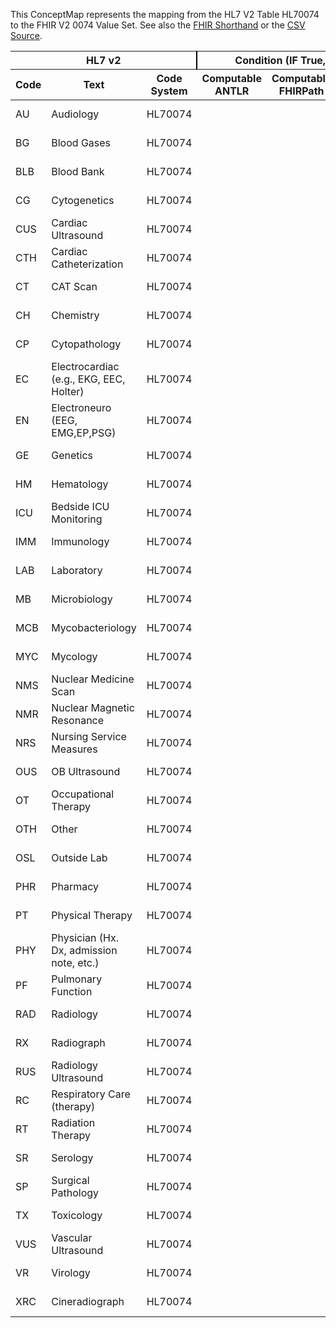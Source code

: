 
This ConceptMap represents the mapping from the HL7 V2 Table HL70074 to the FHIR V2 0074 Value Set. See also the <a href='https://github.com/HL7/v2-to-fhir/blob/master/input/fsh/Table HL70074 to V2 0074.fsh'>FHIR Shorthand</a> or the <a href='https://github.com/HL7/v2-to-fhir/blob/master/mappings/codesystems/HL7 Concept Map_ DiagnosticServiceSectionID - Sheet1.csv'>CSV Source</a>.
<table class='grid'><thead>
<tr><th colspan='3' style='border-right: 2px solid black;'>HL7 v2</th><th colspan='3' style='border-right: 2px solid black;'>Condition (IF True, args)</th><th colspan='4'>HL7 FHIR</th><th rowspan='2'>Comments</th></tr>
<tr><th>Code</th><th>Text</th><th>Code System</th><th>Computable ANTLR</th><th>Computable FHIRPath</th><th>Narrative</th><th>Code</th><th>Proposed Extension</th><th>Display</th><th>Code System</th></tr></thead>
<tbody>
<tr><td>AU</td><td>Audiology</td><td style='border-right: 2px'>HL70074</td><td style='border-right: 2px'></td><td style='border-right: 2px'></td><td style='border-right: 2px'></td><td>AU</td><td style='border-right: 2px'></td><td>Audiology</td><td><a href='https://hl7.org/fhir/R4/v2/0074/index.html'>http://terminology.hl7.org/CodeSystem/v2-0074</a></td><td style='border-right: 2px'></td></tr>
<tr><td>BG</td><td>Blood Gases</td><td style='border-right: 2px'>HL70074</td><td style='border-right: 2px'></td><td style='border-right: 2px'></td><td style='border-right: 2px'></td><td>BG</td><td style='border-right: 2px'></td><td>Blood Gases</td><td><a href='https://hl7.org/fhir/R4/v2/0074/index.html'>http://terminology.hl7.org/CodeSystem/v2-0074</a></td><td style='border-right: 2px'></td></tr>
<tr><td>BLB</td><td>Blood Bank</td><td style='border-right: 2px'>HL70074</td><td style='border-right: 2px'></td><td style='border-right: 2px'></td><td style='border-right: 2px'></td><td>BLB</td><td style='border-right: 2px'></td><td>Blood Bank</td><td><a href='https://hl7.org/fhir/R4/v2/0074/index.html'>http://terminology.hl7.org/CodeSystem/v2-0074</a></td><td style='border-right: 2px'></td></tr>
<tr><td>CG</td><td>Cytogenetics</td><td style='border-right: 2px'>HL70074</td><td style='border-right: 2px'></td><td style='border-right: 2px'></td><td style='border-right: 2px'></td><td>CG</td><td style='border-right: 2px'></td><td>Cytogenetics</td><td><a href='https://hl7.org/fhir/R4/v2/0074/index.html'>http://terminology.hl7.org/CodeSystem/v2-0074</a></td><td style='border-right: 2px'></td></tr>
<tr><td>CUS</td><td>Cardiac Ultrasound</td><td style='border-right: 2px'>HL70074</td><td style='border-right: 2px'></td><td style='border-right: 2px'></td><td style='border-right: 2px'></td><td>CUS</td><td style='border-right: 2px'></td><td>Cardiac Ultrasound</td><td><a href='https://hl7.org/fhir/R4/v2/0074/index.html'>http://terminology.hl7.org/CodeSystem/v2-0074</a></td><td style='border-right: 2px'></td></tr>
<tr><td>CTH</td><td>Cardiac Catheterization</td><td style='border-right: 2px'>HL70074</td><td style='border-right: 2px'></td><td style='border-right: 2px'></td><td style='border-right: 2px'></td><td>CTH</td><td style='border-right: 2px'></td><td>Cardiac Catheterization</td><td><a href='https://hl7.org/fhir/R4/v2/0074/index.html'>http://terminology.hl7.org/CodeSystem/v2-0074</a></td><td style='border-right: 2px'></td></tr>
<tr><td>CT</td><td>CAT Scan</td><td style='border-right: 2px'>HL70074</td><td style='border-right: 2px'></td><td style='border-right: 2px'></td><td style='border-right: 2px'></td><td>CT</td><td style='border-right: 2px'></td><td>CAT Scan</td><td><a href='https://hl7.org/fhir/R4/v2/0074/index.html'>http://terminology.hl7.org/CodeSystem/v2-0074</a></td><td style='border-right: 2px'></td></tr>
<tr><td>CH</td><td>Chemistry</td><td style='border-right: 2px'>HL70074</td><td style='border-right: 2px'></td><td style='border-right: 2px'></td><td style='border-right: 2px'></td><td>CH</td><td style='border-right: 2px'></td><td>Chemistry</td><td><a href='https://hl7.org/fhir/R4/v2/0074/index.html'>http://terminology.hl7.org/CodeSystem/v2-0074</a></td><td style='border-right: 2px'></td></tr>
<tr><td>CP</td><td>Cytopathology</td><td style='border-right: 2px'>HL70074</td><td style='border-right: 2px'></td><td style='border-right: 2px'></td><td style='border-right: 2px'></td><td>CP</td><td style='border-right: 2px'></td><td>Cytopathology</td><td><a href='https://hl7.org/fhir/R4/v2/0074/index.html'>http://terminology.hl7.org/CodeSystem/v2-0074</a></td><td style='border-right: 2px'></td></tr>
<tr><td>EC</td><td>Electrocardiac (e.g., EKG,  EEC, Holter)</td><td style='border-right: 2px'>HL70074</td><td style='border-right: 2px'></td><td style='border-right: 2px'></td><td style='border-right: 2px'></td><td>EC</td><td style='border-right: 2px'></td><td>Electrocardiac (e.g., EKG,  EEC, Holter)</td><td><a href='https://hl7.org/fhir/R4/v2/0074/index.html'>http://terminology.hl7.org/CodeSystem/v2-0074</a></td><td style='border-right: 2px'></td></tr>
<tr><td>EN</td><td>Electroneuro (EEG, EMG,EP,PSG)</td><td style='border-right: 2px'>HL70074</td><td style='border-right: 2px'></td><td style='border-right: 2px'></td><td style='border-right: 2px'></td><td>EN</td><td style='border-right: 2px'></td><td>Electroneuro (EEG, EMG,EP,PSG)</td><td><a href='https://hl7.org/fhir/R4/v2/0074/index.html'>http://terminology.hl7.org/CodeSystem/v2-0074</a></td><td style='border-right: 2px'></td></tr>
<tr><td>GE</td><td>Genetics</td><td style='border-right: 2px'>HL70074</td><td style='border-right: 2px'></td><td style='border-right: 2px'></td><td style='border-right: 2px'></td><td>GE</td><td style='border-right: 2px'></td><td>Genetics</td><td><a href='https://hl7.org/fhir/R4/v2/0074/index.html'>http://terminology.hl7.org/CodeSystem/v2-0074</a></td><td style='border-right: 2px'></td></tr>
<tr><td>HM</td><td>Hematology</td><td style='border-right: 2px'>HL70074</td><td style='border-right: 2px'></td><td style='border-right: 2px'></td><td style='border-right: 2px'></td><td>HM</td><td style='border-right: 2px'></td><td>Hematology</td><td><a href='https://hl7.org/fhir/R4/v2/0074/index.html'>http://terminology.hl7.org/CodeSystem/v2-0074</a></td><td style='border-right: 2px'></td></tr>
<tr><td>ICU</td><td>Bedside ICU Monitoring</td><td style='border-right: 2px'>HL70074</td><td style='border-right: 2px'></td><td style='border-right: 2px'></td><td style='border-right: 2px'></td><td>ICU</td><td style='border-right: 2px'></td><td>Bedside ICU Monitoring</td><td><a href='https://hl7.org/fhir/R4/v2/0074/index.html'>http://terminology.hl7.org/CodeSystem/v2-0074</a></td><td style='border-right: 2px'></td></tr>
<tr><td>IMM</td><td>Immunology</td><td style='border-right: 2px'>HL70074</td><td style='border-right: 2px'></td><td style='border-right: 2px'></td><td style='border-right: 2px'></td><td>IMM</td><td style='border-right: 2px'></td><td>Immunology</td><td><a href='https://hl7.org/fhir/R4/v2/0074/index.html'>http://terminology.hl7.org/CodeSystem/v2-0074</a></td><td style='border-right: 2px'></td></tr>
<tr><td>LAB</td><td>Laboratory</td><td style='border-right: 2px'>HL70074</td><td style='border-right: 2px'></td><td style='border-right: 2px'></td><td style='border-right: 2px'></td><td>LAB</td><td style='border-right: 2px'></td><td>Laboratory</td><td><a href='https://hl7.org/fhir/R4/v2/0074/index.html'>http://terminology.hl7.org/CodeSystem/v2-0074</a></td><td style='border-right: 2px'></td></tr>
<tr><td>MB</td><td>Microbiology</td><td style='border-right: 2px'>HL70074</td><td style='border-right: 2px'></td><td style='border-right: 2px'></td><td style='border-right: 2px'></td><td>MB</td><td style='border-right: 2px'></td><td>Microbiology</td><td><a href='https://hl7.org/fhir/R4/v2/0074/index.html'>http://terminology.hl7.org/CodeSystem/v2-0074</a></td><td style='border-right: 2px'></td></tr>
<tr><td>MCB</td><td>Mycobacteriology</td><td style='border-right: 2px'>HL70074</td><td style='border-right: 2px'></td><td style='border-right: 2px'></td><td style='border-right: 2px'></td><td>MCB</td><td style='border-right: 2px'></td><td>Mycobacteriology</td><td><a href='https://hl7.org/fhir/R4/v2/0074/index.html'>http://terminology.hl7.org/CodeSystem/v2-0074</a></td><td style='border-right: 2px'></td></tr>
<tr><td>MYC</td><td>Mycology</td><td style='border-right: 2px'>HL70074</td><td style='border-right: 2px'></td><td style='border-right: 2px'></td><td style='border-right: 2px'></td><td>MYC</td><td style='border-right: 2px'></td><td>Mycology</td><td><a href='https://hl7.org/fhir/R4/v2/0074/index.html'>http://terminology.hl7.org/CodeSystem/v2-0074</a></td><td style='border-right: 2px'></td></tr>
<tr><td>NMS</td><td>Nuclear Medicine Scan</td><td style='border-right: 2px'>HL70074</td><td style='border-right: 2px'></td><td style='border-right: 2px'></td><td style='border-right: 2px'></td><td>NMS</td><td style='border-right: 2px'></td><td>Nuclear Medicine Scan</td><td><a href='https://hl7.org/fhir/R4/v2/0074/index.html'>http://terminology.hl7.org/CodeSystem/v2-0074</a></td><td style='border-right: 2px'></td></tr>
<tr><td>NMR</td><td>Nuclear Magnetic Resonance</td><td style='border-right: 2px'>HL70074</td><td style='border-right: 2px'></td><td style='border-right: 2px'></td><td style='border-right: 2px'></td><td>NMR</td><td style='border-right: 2px'></td><td>Nuclear Magnetic Resonance</td><td><a href='https://hl7.org/fhir/R4/v2/0074/index.html'>http://terminology.hl7.org/CodeSystem/v2-0074</a></td><td style='border-right: 2px'></td></tr>
<tr><td>NRS</td><td>Nursing Service Measures</td><td style='border-right: 2px'>HL70074</td><td style='border-right: 2px'></td><td style='border-right: 2px'></td><td style='border-right: 2px'></td><td>NRS</td><td style='border-right: 2px'></td><td>Nursing Service Measures</td><td><a href='https://hl7.org/fhir/R4/v2/0074/index.html'>http://terminology.hl7.org/CodeSystem/v2-0074</a></td><td style='border-right: 2px'></td></tr>
<tr><td>OUS</td><td>OB Ultrasound</td><td style='border-right: 2px'>HL70074</td><td style='border-right: 2px'></td><td style='border-right: 2px'></td><td style='border-right: 2px'></td><td>OUS</td><td style='border-right: 2px'></td><td>OB Ultrasound</td><td><a href='https://hl7.org/fhir/R4/v2/0074/index.html'>http://terminology.hl7.org/CodeSystem/v2-0074</a></td><td style='border-right: 2px'></td></tr>
<tr><td>OT</td><td>Occupational Therapy</td><td style='border-right: 2px'>HL70074</td><td style='border-right: 2px'></td><td style='border-right: 2px'></td><td style='border-right: 2px'></td><td>OT</td><td style='border-right: 2px'></td><td>Occupational Therapy</td><td><a href='https://hl7.org/fhir/R4/v2/0074/index.html'>http://terminology.hl7.org/CodeSystem/v2-0074</a></td><td style='border-right: 2px'></td></tr>
<tr><td>OTH</td><td>Other</td><td style='border-right: 2px'>HL70074</td><td style='border-right: 2px'></td><td style='border-right: 2px'></td><td style='border-right: 2px'></td><td>OTH</td><td style='border-right: 2px'></td><td>Other</td><td><a href='https://hl7.org/fhir/R4/v2/0074/index.html'>http://terminology.hl7.org/CodeSystem/v2-0074</a></td><td style='border-right: 2px'></td></tr>
<tr><td>OSL</td><td>Outside Lab</td><td style='border-right: 2px'>HL70074</td><td style='border-right: 2px'></td><td style='border-right: 2px'></td><td style='border-right: 2px'></td><td>OSL</td><td style='border-right: 2px'></td><td>Outside Lab</td><td><a href='https://hl7.org/fhir/R4/v2/0074/index.html'>http://terminology.hl7.org/CodeSystem/v2-0074</a></td><td style='border-right: 2px'></td></tr>
<tr><td>PHR</td><td>Pharmacy</td><td style='border-right: 2px'>HL70074</td><td style='border-right: 2px'></td><td style='border-right: 2px'></td><td style='border-right: 2px'></td><td>PHR</td><td style='border-right: 2px'></td><td>Pharmacy</td><td><a href='https://hl7.org/fhir/R4/v2/0074/index.html'>http://terminology.hl7.org/CodeSystem/v2-0074</a></td><td style='border-right: 2px'></td></tr>
<tr><td>PT</td><td>Physical Therapy</td><td style='border-right: 2px'>HL70074</td><td style='border-right: 2px'></td><td style='border-right: 2px'></td><td style='border-right: 2px'></td><td>PT</td><td style='border-right: 2px'></td><td>Physical Therapy</td><td><a href='https://hl7.org/fhir/R4/v2/0074/index.html'>http://terminology.hl7.org/CodeSystem/v2-0074</a></td><td style='border-right: 2px'></td></tr>
<tr><td>PHY</td><td>Physician (Hx. Dx, admission note, etc.)</td><td style='border-right: 2px'>HL70074</td><td style='border-right: 2px'></td><td style='border-right: 2px'></td><td style='border-right: 2px'></td><td>PHY</td><td style='border-right: 2px'></td><td>Physician (Hx. Dx, admission note, etc.)</td><td><a href='https://hl7.org/fhir/R4/v2/0074/index.html'>http://terminology.hl7.org/CodeSystem/v2-0074</a></td><td style='border-right: 2px'></td></tr>
<tr><td>PF</td><td>Pulmonary Function</td><td style='border-right: 2px'>HL70074</td><td style='border-right: 2px'></td><td style='border-right: 2px'></td><td style='border-right: 2px'></td><td>PF</td><td style='border-right: 2px'></td><td>Pulmonary Function</td><td><a href='https://hl7.org/fhir/R4/v2/0074/index.html'>http://terminology.hl7.org/CodeSystem/v2-0074</a></td><td style='border-right: 2px'></td></tr>
<tr><td>RAD</td><td>Radiology</td><td style='border-right: 2px'>HL70074</td><td style='border-right: 2px'></td><td style='border-right: 2px'></td><td style='border-right: 2px'></td><td>RAD</td><td style='border-right: 2px'></td><td>Radiology</td><td><a href='https://hl7.org/fhir/R4/v2/0074/index.html'>http://terminology.hl7.org/CodeSystem/v2-0074</a></td><td style='border-right: 2px'></td></tr>
<tr><td>RX</td><td>Radiograph</td><td style='border-right: 2px'>HL70074</td><td style='border-right: 2px'></td><td style='border-right: 2px'></td><td style='border-right: 2px'></td><td>RX</td><td style='border-right: 2px'></td><td>Radiograph</td><td><a href='https://hl7.org/fhir/R4/v2/0074/index.html'>http://terminology.hl7.org/CodeSystem/v2-0074</a></td><td style='border-right: 2px'></td></tr>
<tr><td>RUS</td><td>Radiology Ultrasound</td><td style='border-right: 2px'>HL70074</td><td style='border-right: 2px'></td><td style='border-right: 2px'></td><td style='border-right: 2px'></td><td>RUS</td><td style='border-right: 2px'></td><td>Radiology Ultrasound</td><td><a href='https://hl7.org/fhir/R4/v2/0074/index.html'>http://terminology.hl7.org/CodeSystem/v2-0074</a></td><td style='border-right: 2px'></td></tr>
<tr><td>RC</td><td>Respiratory Care (therapy)</td><td style='border-right: 2px'>HL70074</td><td style='border-right: 2px'></td><td style='border-right: 2px'></td><td style='border-right: 2px'></td><td>RC</td><td style='border-right: 2px'></td><td>Respiratory Care (therapy)</td><td><a href='https://hl7.org/fhir/R4/v2/0074/index.html'>http://terminology.hl7.org/CodeSystem/v2-0074</a></td><td style='border-right: 2px'></td></tr>
<tr><td>RT</td><td>Radiation Therapy</td><td style='border-right: 2px'>HL70074</td><td style='border-right: 2px'></td><td style='border-right: 2px'></td><td style='border-right: 2px'></td><td>RT</td><td style='border-right: 2px'></td><td>Radiation Therapy</td><td><a href='https://hl7.org/fhir/R4/v2/0074/index.html'>http://terminology.hl7.org/CodeSystem/v2-0074</a></td><td style='border-right: 2px'></td></tr>
<tr><td>SR</td><td>Serology</td><td style='border-right: 2px'>HL70074</td><td style='border-right: 2px'></td><td style='border-right: 2px'></td><td style='border-right: 2px'></td><td>SR</td><td style='border-right: 2px'></td><td>Serology</td><td><a href='https://hl7.org/fhir/R4/v2/0074/index.html'>http://terminology.hl7.org/CodeSystem/v2-0074</a></td><td style='border-right: 2px'></td></tr>
<tr><td>SP</td><td>Surgical Pathology</td><td style='border-right: 2px'>HL70074</td><td style='border-right: 2px'></td><td style='border-right: 2px'></td><td style='border-right: 2px'></td><td>SP</td><td style='border-right: 2px'></td><td>Surgical Pathology</td><td><a href='https://hl7.org/fhir/R4/v2/0074/index.html'>http://terminology.hl7.org/CodeSystem/v2-0074</a></td><td style='border-right: 2px'></td></tr>
<tr><td>TX</td><td>Toxicology</td><td style='border-right: 2px'>HL70074</td><td style='border-right: 2px'></td><td style='border-right: 2px'></td><td style='border-right: 2px'></td><td>TX</td><td style='border-right: 2px'></td><td>Toxicology</td><td><a href='https://hl7.org/fhir/R4/v2/0074/index.html'>http://terminology.hl7.org/CodeSystem/v2-0074</a></td><td style='border-right: 2px'></td></tr>
<tr><td>VUS</td><td>Vascular Ultrasound</td><td style='border-right: 2px'>HL70074</td><td style='border-right: 2px'></td><td style='border-right: 2px'></td><td style='border-right: 2px'></td><td>VUS</td><td style='border-right: 2px'></td><td>Vascular Ultrasound</td><td><a href='https://hl7.org/fhir/R4/v2/0074/index.html'>http://terminology.hl7.org/CodeSystem/v2-0074</a></td><td style='border-right: 2px'></td></tr>
<tr><td>VR</td><td>Virology</td><td style='border-right: 2px'>HL70074</td><td style='border-right: 2px'></td><td style='border-right: 2px'></td><td style='border-right: 2px'></td><td>VR</td><td style='border-right: 2px'></td><td>Virology</td><td><a href='https://hl7.org/fhir/R4/v2/0074/index.html'>http://terminology.hl7.org/CodeSystem/v2-0074</a></td><td style='border-right: 2px'></td></tr>
<tr><td>XRC</td><td>Cineradiograph</td><td style='border-right: 2px'>HL70074</td><td style='border-right: 2px'></td><td style='border-right: 2px'></td><td style='border-right: 2px'></td><td>XRC</td><td style='border-right: 2px'></td><td>Cineradiograph</td><td><a href='https://hl7.org/fhir/R4/v2/0074/index.html'>http://terminology.hl7.org/CodeSystem/v2-0074</a></td><td style='border-right: 2px'></td></tr>
</tbody></table>
